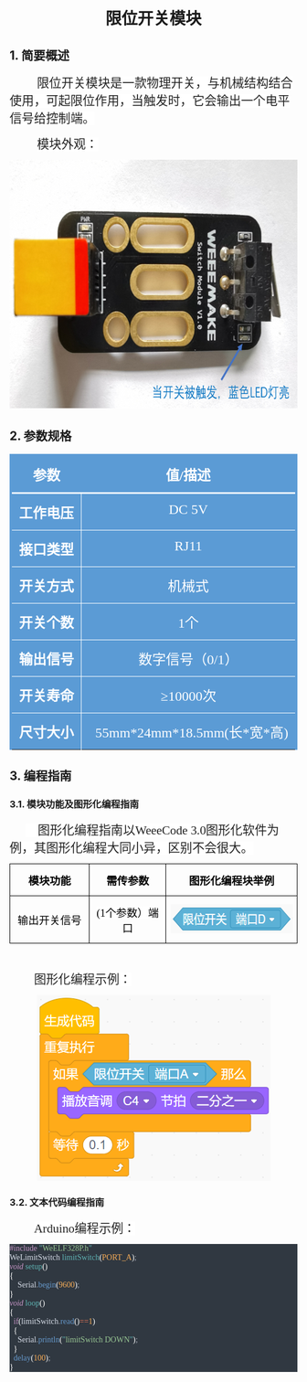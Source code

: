 <div align=center>
<h1 class="text-center">限位开关模块</h1>
</div>

## 1. 简要概述

<html><body>

<p class=MsoTitle align=left style='text-align:left;text-indent:36.0pt'><span
style='font-size:16.0pt;font-family:宋体;color:#222222;letter-spacing:0pt;
background:white'>限位开关模块是一款物理开关，与机械结构结合使用，可起限位作用，当触发时，它会输出一个电平信号给控制端。</span></p>
<p class=MsoTitle align=left style='text-align:left;text-indent:36.0pt'><span
style='font-size:16.0pt;font-family:宋体;color:#222222;letter-spacing:0pt;
background:white'>模块外观：</span></p>
  <p class=MsoNormal align=center style='text-align:center'><span lang=EN-US><img
  width=681 height=435 id="图片 1" src="docs\electronic_modules\rj11\switch_module\20200313-152430.png"></span></p>

</body></html>

##  2. 参数规格

<html><body>

<table class=MsoNormalTable border=0 cellspacing=0 cellpadding=0
 style='border-collapse:collapse'>
 <tr>
  <td width=244 valign=top style='width:183.0pt;border-top:solid #5B9BD5 3.0pt;
  border-left:solid #5B9BD5 3.0pt;border-bottom:solid white 2.25pt;border-right:
  none;background:#5B9BD5;padding:0cm 5.4pt 0cm 5.4pt'>
  <p class=MsoNormal align=center style='text-align:center'><b><span
  style='font-size:18.0pt;font-family:宋体;color:white'>参数</span></b></p>
  </td>
  <td width=528 valign=top style='width:396.0pt;border-top:solid #5B9BD5 3.0pt;
  border-left:none;border-bottom:solid white 2.25pt;border-right:solid #5B9BD5 3.0pt;
  background:#5B9BD5;padding:0cm 5.4pt 0cm 5.4pt'>
  <p class=MsoNormal align=center style='text-align:center'><b><span
  style='font-size:18.0pt;font-family:宋体;color:white'>值<span lang=EN-US>/</span>描述</span></b></p>
  </td>
 </tr>
 <tr>
  <td width=244 valign=top style='width:183.0pt;border-top:none;border-left:
  solid #5B9BD5 3.0pt;border-bottom:solid white 1.0pt;border-right:solid white 1.0pt;
  background:#5B9BD5;padding:0cm 5.4pt 0cm 5.4pt'>
  <p class=MsoNormal align=center style='text-align:center'><b><span
  style='font-size:18.0pt;font-family:宋体;color:white'>工作电压</span></b></p>
  </td>
  <td width=528 valign=top style='width:396.0pt;border-top:none;border-left:
  none;border-bottom:solid white 1.0pt;border-right:solid #5B9BD5 3.0pt;
  background:#5B9BD5;padding:0cm 5.4pt 0cm 5.4pt'>
  <p class=MsoNormal align=center style='text-align:center'><span lang=EN-US
  style='font-size:18.0pt;font-family:宋体;color:white'>DC 5V</span></p>
  </td>
 </tr>
 <tr>
  <td width=244 valign=top style='width:183.0pt;border-top:none;border-left:
  solid #5B9BD5 3.0pt;border-bottom:solid white 1.0pt;border-right:solid white 1.0pt;
  background:#5B9BD5;padding:0cm 5.4pt 0cm 5.4pt'>
  <p class=MsoNormal align=center style='text-align:center'><b><span
  style='font-size:18.0pt;font-family:宋体;color:white'>接口类型</span></b></p>
  </td>
  <td width=528 valign=top style='width:396.0pt;border-top:none;border-left:
  none;border-bottom:solid white 1.0pt;border-right:solid #5B9BD5 3.0pt;
  background:#5B9BD5;padding:0cm 5.4pt 0cm 5.4pt'>
  <p class=MsoNormal align=center style='text-align:center'><span lang=EN-US
  style='font-size:18.0pt;font-family:宋体;color:white'>RJ11</span></p>
  </td>
 </tr>
 <tr>
  <td width=244 valign=top style='width:183.0pt;border-top:none;border-left:
  solid #5B9BD5 3.0pt;border-bottom:solid white 1.0pt;border-right:solid white 1.0pt;
  background:#5B9BD5;padding:0cm 5.4pt 0cm 5.4pt'>
  <p class=MsoNormal align=center style='text-align:center'><b><span
  style='font-size:18.0pt;font-family:宋体;color:white'>开关方式</span></b></p>
  </td>
  <td width=528 valign=top style='width:396.0pt;border-top:none;border-left:
  none;border-bottom:solid white 1.0pt;border-right:solid #5B9BD5 3.0pt;
  background:#5B9BD5;padding:0cm 5.4pt 0cm 5.4pt'>
  <p class=MsoNormal align=center style='text-align:center'><span
  style='font-size:18.0pt;font-family:宋体;color:white'>机械式</span></p>
  </td>
 </tr>
 <tr>
  <td width=244 valign=top style='width:183.0pt;border-top:none;border-left:
  solid #5B9BD5 3.0pt;border-bottom:solid white 1.0pt;border-right:solid white 1.0pt;
  background:#5B9BD5;padding:0cm 5.4pt 0cm 5.4pt'>
  <p class=MsoNormal align=center style='text-align:center'><b><span
  style='font-size:18.0pt;font-family:宋体;color:white'>开关个数</span></b></p>
  </td>
  <td width=528 valign=top style='width:396.0pt;border-top:none;border-left:
  none;border-bottom:solid white 1.0pt;border-right:solid #5B9BD5 3.0pt;
  background:#5B9BD5;padding:0cm 5.4pt 0cm 5.4pt'>
  <p class=MsoNormal align=center style='text-align:center'><span lang=EN-US
  style='font-size:18.0pt;font-family:宋体;color:white'>1</span><span
  style='font-size:18.0pt;font-family:宋体;color:white'>个</span></p>
  </td>
 </tr>
 <tr>
  <td width=244 valign=top style='width:183.0pt;border-top:none;border-left:
  solid #5B9BD5 3.0pt;border-bottom:solid white 1.0pt;border-right:solid white 1.0pt;
  background:#5B9BD5;padding:0cm 5.4pt 0cm 5.4pt'>
  <p class=MsoNormal align=center style='text-align:center'><b><span
  style='font-size:18.0pt;font-family:宋体;color:white'>输出信号</span></b></p>
  </td>
  <td width=528 valign=top style='width:396.0pt;border-top:none;border-left:
  none;border-bottom:solid white 1.0pt;border-right:solid #5B9BD5 3.0pt;
  background:#5B9BD5;padding:0cm 5.4pt 0cm 5.4pt'>
  <p class=MsoNormal align=center style='text-align:center'><span
  style='font-size:18.0pt;font-family:宋体;color:white'>数字信号（<span lang=EN-US>0/1</span>）</span></p>
  </td>
 </tr>
 <tr>
  <td width=244 valign=top style='width:183.0pt;border-top:none;border-left:
  solid #5B9BD5 3.0pt;border-bottom:solid white 1.0pt;border-right:solid white 1.0pt;
  background:#5B9BD5;padding:0cm 5.4pt 0cm 5.4pt'>
  <p class=MsoNormal align=center style='text-align:center'><b><span
  style='font-size:18.0pt;font-family:宋体;color:white'>开关寿命</span></b></p>
  </td>
  <td width=528 valign=top style='width:396.0pt;border-top:none;border-left:
  none;border-bottom:solid white 1.0pt;border-right:solid #5B9BD5 3.0pt;
  background:#5B9BD5;padding:0cm 5.4pt 0cm 5.4pt'>
  <p class=MsoNormal align=center style='text-align:center'><span
  style='font-size:18.0pt;font-family:宋体;color:white'>≥<span lang=EN-US>10000</span>次</span></p>
  </td>
 </tr>
 <tr>
  <td width=244 valign=top style='width:183.0pt;border-top:none;border-left:
  solid #5B9BD5 3.0pt;border-bottom:none;border-right:solid white 1.0pt;
  background:#5B9BD5;padding:0cm 5.4pt 0cm 5.4pt'>
  <p class=MsoNormal align=center style='text-align:center'><b><span
  style='font-size:18.0pt;font-family:宋体;color:white'>尺寸大小</span></b></p>
  </td>
  <td width=528 valign=top style='width:396.0pt;border:none;border-right:solid #5B9BD5 3.0pt;
  background:#5B9BD5;padding:0cm 5.4pt 0cm 5.4pt'>
  <p class=MsoNormal align=center style='text-align:center'><span lang=EN-US
  style='font-size:18.0pt;font-family:宋体;color:white'>&nbsp; 55mm*24mm*18.5mm(</span><span
  style='font-size:18.0pt;font-family:宋体;color:white'>长<span lang=EN-US>*</span>宽<span
  lang=EN-US>*</span>高<span lang=EN-US>)</span></span></p>
  </td>
 </tr>
</table>

</div>
</body></html>

##  3. 编程指南 



###  3.1. 模块功能及图形化编程指南 

<html><body>

<p class=MsoNormal style='text-indent:21.0pt'><span lang=EN-US
style='font-size:16.0pt;font-family:华文楷体;color:#222222;background:white'>&nbsp;&nbsp;&nbsp;
</span><span style='font-size:16.0pt;font-family:宋体;color:#222222;background:
white'>图形化编程指南以<span lang=EN-US>WeeeCode 3.0</span>图形化软件为例，其图形化编程大同小异，区别不会很大。</span></p>

<table class=MsoNormalTable border=0 cellspacing=0 cellpadding=0
 style='border-collapse:collapse'>
 <tr>
  <td width=257 valign=top style='width:192.65pt;border:solid windowtext 1.0pt;
  padding:0cm 5.4pt 0cm 5.4pt'>
  <p class=MsoNormal align=center style='text-align:center'><b><span
  style='font-size:14.0pt;font-family:华文楷体;color:black;background:white'>模块功能</span></b></p>
  </td>
  <td width=223 valign=top style='width:166.95pt;border:solid windowtext 1.0pt;
  border-left:none;padding:0cm 5.4pt 0cm 5.4pt'>
  <p class=MsoNormal align=center style='text-align:center'><b><span
  style='font-size:14.0pt;font-family:华文楷体;color:black;background:white'>需传参数</span></b></p>
  </td>
  <td width=462 valign=top style='width:346.5pt;border:solid windowtext 1.0pt;
  border-left:none;padding:0cm 5.4pt 0cm 5.4pt'>
  <p class=MsoNormal align=center style='text-align:center'><b><span
  style='font-size:14.0pt;font-family:华文楷体;color:black;background:white'>图形化编程块举例</span></b></p>
  </td>
 </tr>
 <tr style='height:12.95pt'>
  <td width=257 style='width:192.65pt;border:solid windowtext 1.0pt;border-top:
  none;padding:0cm 5.4pt 0cm 5.4pt;height:12.95pt'>
  <p class=MsoNormal align=center style='text-align:center'><span
  style='font-size:14.0pt;font-family:华文楷体;color:black;background:white'>输出开关信号</span></p>
  </td>
  <td width=223 style='width:166.95pt;border-top:none;border-left:none;
  border-bottom:solid windowtext 1.0pt;border-right:solid windowtext 1.0pt;
  padding:0cm 5.4pt 0cm 5.4pt;height:12.95pt'>
  <p class=MsoNormal align=center style='text-align:center'><span lang=EN-US
  style='font-size:14.0pt;font-family:华文楷体;color:black;background:white'>(1</span><span
  style='font-size:14.0pt;font-family:华文楷体;color:black;background:white'>个参数）端口</span></p>
  </td>
  <td width=462 valign=top style='width:346.5pt;border-top:none;border-left:
  none;border-bottom:solid windowtext 1.0pt;border-right:solid windowtext 1.0pt;
  padding:0cm 5.4pt 0cm 5.4pt;height:12.95pt'>
  <p class=MsoNormal align=center style='text-align:center'><span lang=EN-US><img
  width=246 height=51 id="图片 1" src="\docs\electronic_modules\rj11\switch_module\20200313-151320.png"></span></p>
  </td>
 </tr>
</table>

</div>

<p class=MsoNormal align=left style='text-align:left;text-indent:21.0pt'><span
lang=EN-US style='color:white'>&nbsp;</span></p>

<p class=MsoNormal style='text-indent:32.0pt'><span style='font-size:16.0pt;
font-family:宋体;color:#222222;background:white'>图形化编程示例：</span></p>
  <p class=MsoNormal align=center style='text-align:center'><span lang=EN-US><img
  width=409 height=325 id="图片 1" src="docs\electronic_modules\rj11\switch_module\20200313-151306.png"></span></p>

</body></html>

### 3.2. 文本代码编程指南 

<html><body>

<p class=MsoNormal style='text-indent:32.0pt'><span style='font-size:16.0pt;
font-family:宋体;color:#222222;background:white'>Arduino编程示例：</span></p>
</body></html>

<div style="white-space:pre;font-family:Consolas;color:#d8dee9;background-color:#303841;-moz-tab-size:4;tab-size:4;"><span style="color:#c695c6;">#include</span> <span style="color:#5fb4b4;">"</span><span style="color:#99c794;">WeELF328P.h</span><span style="color:#5fb4b4;">"</span><br>WeLimitSwitch <span style="color:#5fb4b4;">limitSwitch</span><span style="color:#ffffff;">(</span><span style="color:#f9ae58;">PORT_A</span><span style="color:#ffffff;">)</span><span style="color:#a6acb9;">;</span><br><span style="color:#c695c6;font-style:italic;">void</span> <span style="color:#5fb4b4;">setup</span><span style="color:#ffffff;">(</span><span style="color:#ffffff;">)</span> <br><span style="color:#ffffff;">{</span><br>    Serial<span style="color:#a6acb9;">.</span><span style="color:#6699cc;">begin</span><span style="color:#ffffff;">(</span><span style="color:#f9ae58;">9600</span><span style="color:#ffffff;">)</span><span style="color:#a6acb9;">;</span><br><span style="color:#ffffff;">}</span><br><span style="color:#c695c6;font-style:italic;">void</span> <span style="color:#5fb4b4;">loop</span><span style="color:#ffffff;">(</span><span style="color:#ffffff;">)</span><br><span style="color:#ffffff;">{</span><br>  <span style="color:#c695c6;">if</span><span style="color:#ffffff;">(</span>limitSwitch<span style="color:#a6acb9;">.</span><span style="color:#6699cc;">read</span><span style="color:#ffffff;">(</span><span style="color:#ffffff;">)</span><span style="color:#f97b58;">==</span><span style="color:#f9ae58;">1</span><span style="color:#ffffff;">)</span><br>  <span style="color:#ffffff;">{</span><br>    Serial<span style="color:#a6acb9;">.</span><span style="color:#6699cc;">println</span><span style="color:#ffffff;">(</span><span style="color:#5fb4b4;">"</span><span style="color:#99c794;">limitSwitch </span><span style="color:#99c794;">DOWN</span><span style="color:#5fb4b4;">"</span><span style="color:#ffffff;">)</span><span style="color:#a6acb9;">;</span><br>  <span style="color:#ffffff;">}</span><br>  <span style="color:#6699cc;">delay</span><span style="color:#ffffff;">(</span><span style="color:#f9ae58;">100</span><span style="color:#ffffff;">)</span><span style="color:#a6acb9;">;</span><br><span style="color:#ffffff;">}</span></div>
</sxh>